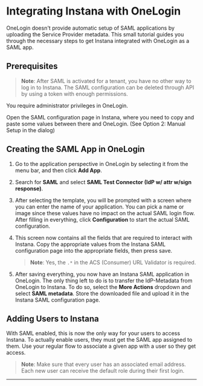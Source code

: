 # Integrating Instana with OneLogin

OneLogin doesn't provide automatic setup of SAML applications by uploading the Service Provider metadata. This small tutorial guides you through the necessary steps to get Instana integrated with OneLogin as a SAML app.

## Prerequisites

> **Note**: After SAML is activated for a tenant, you have no other way to log in to Instana. The SAML configuration can be deleted through API by using a token with enough permissions.

You require administrator privileges in OneLogin.

Open the SAML configuration page in Instana, where you need to copy and paste some values between there and OneLogin. (See Option 2: Manual Setup in the dialog)

## Creating the SAML App in OneLogin

1. Go to the application perspective in OneLogin by selecting it from the menu bar, and then click **Add App**.

2. Search for **SAML** and select **SAML Test Connector (IdP w/ attr w/sign response)**.

3. After selecting the template, you will be prompted with a screen where you can enter the name of your application. You can pick a name or image since these values have no impact on the actual SAML login flow. After filling in everything, click **Configuration** to start the actual SAML configuration.

4. This screen now contains all the fields that are required to interact with Instana. Copy the appropriate values from the Instana SAML configuration page into the appropriate fields, then press save.

   > **Note**: Yes, the `.*` in the ACS (Consumer) URL Validator is required.

5. After saving everything, you now have an Instana SAML application in OneLogin. The only thing left to do is to transfer the IdP-Metadata from OneLogin to Instana. To do so, select the **More Actions** dropdown and select **SAML metadata**. Store the downloaded file and upload it in the Instana SAML configuration page.

## Adding Users to Instana

With SAML enabled, this is now the only way for your users to access Instana. To actually enable users, they must get the SAML app assigned to them. Use your regular flow to associate a given app with a user so they get access.

> **Note**: Make sure that every user has an associated email address. Each new user can receive the default role during their first login.

---